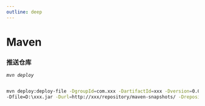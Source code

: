 ```yaml
---
outline: deep
---
```


# Maven 

### 推送仓库
<code>*mvn deploy*</code>
```sh

mvn deploy:deploy-file -DgroupId=com.xxx -DartifactId=xxx -Dversion=0.0.1 -Dpackaging=jar 
-Dfile=D:\xxx.jar -Durl=http://xxx/repository/maven-snapshots/ -DrepositoryId=nexus-snapshots

```